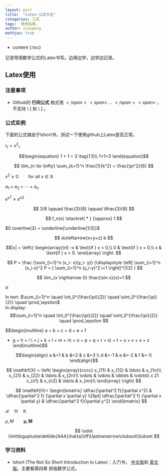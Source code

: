 ```yaml
---
layout: post
title:  "Latex-公式大全"
categories: 工具
tags:  使用指南、
author: xiaopeng
mathjax: true
---
```


* content
{:toc}

记录常用数学公式的Latex书写。边用边学，边学边记录。




## Latex使用

### 注意事项
- Github的 **行间公式** 格式用 <span>$</span><span>$</span>  ... <span>$</span> <span>$</span> ，不支持  <span> \ </span>[ 和 <span> \ </span>\] 。

### 公式实例
下面的公式摘自于lshort书，测试一下使用github上Latex是否正常。

$r_t = x^2$。

$$\begin{equation}
1 + 1 = 3 \tag{1.1}\\
1+1=3
\end{equation}$$

$$
\lim_{n \to \infty}
\sum_{k=1}^n \frac{1}{k^2}
= \frac{\pi^2}{6}
$$

$x^{2} \geq 0 \qquad
\text{for all }
x\in\mathbb{R}$

$a_1 + a_2 + \cdots + a_n$

$e^{x^2} \neq {e^x}^2$

$$
3/8 \qquad \frac{3}{8}
\qquad \tfrac{3}{8}
$$

$$
f_n(x) \stackrel{ * } {\approx} 1
$$

$0.\overline{3} = \underline{\underline{1/3}}$

$$ a\xleftarrow{x+y+z} b $$

$$|x| = \left\{
\begin{array}{rl}
-x & \text{if } x < 0,\\
0 & \text{if } x = 0,\\
x & \text{if } x > 0.
\end{array} \right. $$

$$
P = \frac
{\sum_{i=1}^n (x_i- x)(y_i- y)}
{\displaystyle \left[
\sum_{i=1}^n (x_i-x)^2 P = [
\sum_{i=1}^n (y_i-y)^2 i=1
\right]^{1/2} }
$$

$$
\lim_{x \rightarrow 0}
\frac{\sin x}{x}=1
$$

$\alpha$

In text:
$\sum_{i=1}^n \quad
\int_0^{\frac{\pi}{2}} \quad
\oint_0^{\frac{\pi}{2}} \quad
\prod_\epsilon$  
In display:
$$\sum_{i=1}^n \quad
\int_0^{\frac{\pi}{2}} \quad
\oint_0^{\frac{\pi}{2}} \quad
\prod_\epsilon $$

$$\begin{multline}
a + b + c + d + e + f
+ g + h + i \\
= j + k + l + m + n\\
= o + p + q + r + s\\
= t + u + v + x + z
\end{multline}$$

$$\begin{align}
a &=1 &  b &=2 & c &=3 \\
d &=-1 & e &=-2 & f &=-5
\end{align}$$

$$ \mathbf{X} = \left(
\begin{array}{cccc}
x_{11} & x_{12} & \ldots & x_{1n}\\
x_{21} & x_{22} & \ldots & x_{2n}\\
\vdots & \vdots & \ddots & \vdots\\ x 21
x_{n1} & x_{n2} & \ldots & x_{nn}\\
\end{array} \right) $$

$$
\mathbf{H}=
\begin{bmatrix}
\dfrac{\partial^2 f}{\partial x^2} &
\dfrac{\partial^2 f}
{\partial x \partial y} \\[8pt]
\dfrac{\partial^2 f}
{\partial x \partial y} &
\dfrac{\partial^2 f}{\partial y^2}
\end{bmatrix}
$$

$\mathcal{R} \quad \mathfrak{R} \quad \mathbb{R}$

$\mu, M \qquad
\mathbf{\mu}, \mathbf{M}$

$$
\odot
\iiint\biguplus\widetilde{AAA}\hat{a}\iff\Updownarrow\clubsuit\Subset
$$

### 学习资料

- lshort (The Not So Short Introduction to Latex)：入门书， [中文版](https://github.com/louisstuart96/lshort-new-zh-cn)和 [英文版](http://ctan.mirror.rafal.ca/info/lshort/english/lshort.pdf)。主要看第四章 排版数学公式。
